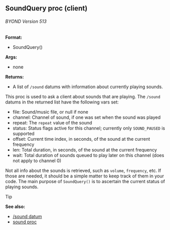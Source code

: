 ## SoundQuery proc (client) 
###### BYOND Version 513

**Format:**
+   SoundQuery()

**Args:**
+   none

**Returns:**
+   A list of `/sound` datums with information about currently playing
    sounds.


This proc is used to ask a client about sounds that are
playing. The `/sound` datums in the returned list have the following
vars set:
-   file: Sound/music file, or null if none
-   channel: Channel of sound, if one was set when the sound was played
-   repeat: The `repeat` value of the sound
-   status: Status flags active for this channel; currently only
    `SOUND_PAUSED` is supported
-   offset: Current time index, in seconds, of the sound at the current
    frequency
-   len: Total duration, in seconds, of the sound at the current
    frequency
-   wait: Total duration of sounds queued to play later on this channel
    (does not apply to channel 0)


Not all info about the sounds is retrieved, such as `volume`,
`frequency`, etc. If those are needed, it should be a simple matter to
keep track of them in your code. The main purpose of `SoundQuery()` is
to ascertain the current status of playing sounds.

> [!TIP] 
> **See also:**
> +   [/sound datum](/ref/sound.md) 
> +   [sound proc](/ref/proc/sound.md) 